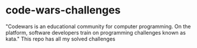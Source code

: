 # code-wars-challenges
"Codewars is an educational community for computer programming. On the platform, software developers train on programming challenges known as kata." This repo has all my solved challenges
